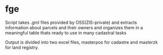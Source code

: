 # fge

Script takes .gml files provided by OSS(ZIS-private) and extracts information about parcels and their owners and organizes them in a meaningful table thats ready to use in many cadastral tasks

Output is divided into two excel files, masterpos for cadastre and masterzk for land registry.
